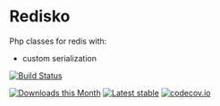 # Redisko

Php classes for redis with: 
- custom serialization


[![Build Status](https://travis-ci.org/lesha888/redisko.svg?branch=master)](https://travis-ci.org/lesha888/redisko)

[![Downloads this Month](https://img.shields.io/packagist/dm/lesha888/redisko.svg)](https://packagist.org/packages/lesha888/redisko)
[![Latest stable](https://img.shields.io/packagist/v/lesha888/redisko.svg)](https://packagist.org/packages/lesha888/redisko)
[![codecov.io](https://codecov.io/github/briannesbitt/lesha888/redisko.svg?branch=master)](https://codecov.io/github/lesha888/redisko?branch=master)
